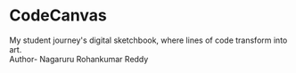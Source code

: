 # CodeCanvas
My student journey's digital sketchbook, where lines of code transform into art.
<br>
Author- Nagaruru Rohankumar Reddy

